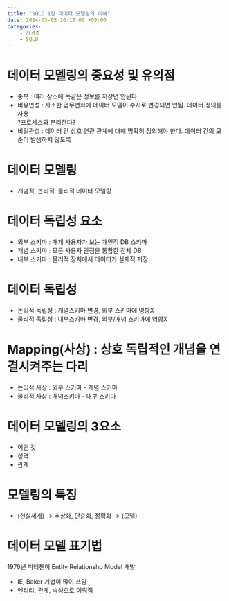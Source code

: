 ```yaml
---
title: "SQLD 1장 데이터 모델링의 이해"
date: 2024-03-05 16:15:00 +09:00
categories: 
    - 자격증
    - SQLD
---
```

# 데이터 모델링의 중요성 및 유의점
* 중복 : 여러 장소에 똑같은 정보를 저장면 안된다.
* 비유연성 : 사소한 업무변화에 데이터 모델이 수시로 변경되면 안됨. 데이터 정의를 사용  
?프로세스와 분리한다?
* 비일관성 : 데이터 간 상호 연관 관계에 대해 명확히 정의해야 한다. 데이터 간의 모순이 발생하지 않도록
# 데이터 모델링
* 개념적, 논리적, 물리적 데이터 모델링

# 데이터 독립성 요소
* 외부 스키마 : 개개 사용자가 보는 개인적 DB 스키마 
* 개념 스키마 : 모든 사용자 관점을 통합한 전체 DB 
* 내부 스키마 : 물리적 장치에서 데이터가 실제적 저장

# 데이터 독립성
* 논리적 독립성 : 개념스키마 변경, 외부 스키마에 영향X
* 물리적 독립성 : 내부스키마 변경, 외부/개념 스키마에 영향X


# Mapping(사상) : 상호 독립적인 개념을 연결시켜주는 다리
* 논리적 사상 : 외부 스키마 - 개념 스키마
* 물리적 사상 : 개념스키마 - 내부 스키마

# 데이터 모델링의 3요소
* 어떤 것
* 성격
* 관계

# 모델링의 특징
* (현실세계) -> 추상화, 단순화, 정확화 -> (모델)

# 데이터 모델 표기법
1976년 피터첸이 Entity Relationshp Model 개발
* IE, Baker 기법이 많이 쓰임
* 엔티티, 관계, 속성으로 이뤄짐


